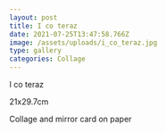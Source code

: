 ```yaml
---
layout: post
title: I co teraz
date: 2021-07-25T13:47:58.766Z
image: /assets/uploads/i_co_teraz.jpg
type: gallery
categories: Collage
---
```

I co teraz

21x29.7cm

Collage and mirror card on paper